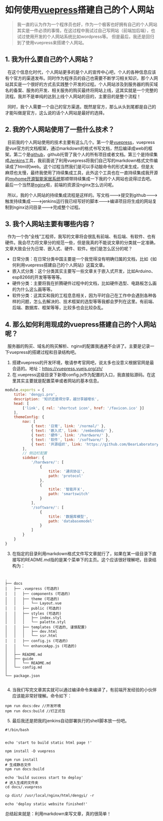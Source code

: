 # 如何使用[vuepress](https://vuepress.vuejs.org/zh/)搭建自己的个人网站

> 我一直的认为作为一个程序员也好，作为一个极客也好拥有自己的个人网站其实是一件必须的事情，在这过程中我试过自己写网站（前端加后端），也试过使用开发的个人网站系统比如wordpress等。
> 但是最后，我还是回归到了使用vuepress来搭建个人网站。

## 1. 我为什么要自己的个人网站？

&nbsp;&nbsp;在这个信息化时代，个人网站更多的是个人的宣传中心吧，个人的各种信息应该有个官方的渠道发布。同时作为程序员的自己也需要不断学习相关知识，那个人网站其实是一个很好的方式去实践整个开发的过程。个人网站涉及到服务器的购买域名的备案、服务的开发、相关服务的购买最终将网站上线，这其实就是一个完整的流程。我并不是单纯的达到上线个人网站的目的，主要目的是整个流程！

&nbsp;&nbsp;同时，我个人需要一个自己的官方渠道。既然是官方，那么从头到尾都是自己的才能叫做是官方，这么说的话个人网站是最好的选择。

## 2. 我的个人网站使用了一些什么技术？

&nbsp;&nbsp;目前我的个人网站使用的技术主要有这么几个。第一个是[vuepress](https://vuepress.vuejs.org/zh/)，vuepress是vue官方的文档框架，通过markdown的格式书写文档，然后编译成web的框架。第二个是[github](https://github.com/BruceAKABear/dengyi)，github托管了我个人的所有项目或者文档。第三个是持续集成[Jenkins](https://www.jenkins.io/)工具，我前面说了利用vuepress将我们自己写的markdown格式文件编译成了html的web。这个过程当然我们是可以手动敲命令的形式来生成，但是太麻烦也太慢，最终我使用了持续集成工具，此外这个工具也在一直持续集成我开源的[myhome开源智能家居系统](https://myhome.dengyi.pro)那顺带持续集成一下我的个人网站也说得过去吧。最后一个当然是[nginx](http://nginx.org/)啦，前端的资源没nginx怎么访问呢。

&nbsp;&nbsp;所以，我的个人网站的持续集成流程是这样的。写文档--->提交到github--->触发持续集成--->jenkins运行我已经写好的脚本--->编译项目将生成的网站复制到nginx访问目录--->完成整个过程。

## 3. 我个人网站主要有哪些内容？

&nbsp;&nbsp;作为一个伪“全栈”工程师，我写的文章将会很乱有前端、有后端、有软件、也有硬件。我会尽力将文章分的规范一些，但是我真的不能说文章的分类就一定准确，文章大致会分为日常、嵌入式、硬件、软件。他们是怎么区分的呢？
+ 日常分类：在日常分类中国主要是一个我觉得没有明确归属的文档，比如《如何利用vuepress搭建自己的个人网站》这篇文章。
+ 嵌入式分类：这个分类其实主要写一些文章关于嵌入式开发，比如Arduino、esp8266的开发等等等等。
+ 硬件分类：主要将我在折腾硬件过程中的文档，比如硬件选型、电路板怎么画的为什么这么画等等。
+ 软件分类：这其实和我的工程息息相关，因为平时自己在工作中会遇到各种各样的问题，怎么去解决的、技术框架的选型等等我都会罗列在这里。有前端、后端、数据库、框架等等，比较多也会比较杂乱。

## 4. 那么如何利用现成的vuepress搭建自己的个人网站呢？

&nbsp;&nbsp;服务器的购买、域名的购买解析、nginx的配置我通通不会讲了。主要是记录一下vuepress的搭建过程和目录结构吧。

1. 搭建vuepress的开发环境，敬请参考官网吧，说太多也没意义根据官网是最合适的。地址：https://vuepress.vuejs.org/zh/
2. 在.vuepress这级目录下新增config.js作为配置的入口，我直接贴源码。在这里其实主要就是配置菜单或者网站的基本信息。
```js
module.exports = {
    title: 'dengyi.pro',
    description: '知识还是得分享，越分享越增长',
    head: [
        ['link', { rel: 'shortcut icon', href: '/favicon.ico' }]
    ],
    themeConfig: {
        nav: [
            { text: '日常', link: '/normal/' },
            { text: '嵌入式', link: '/embedded/' },
            { text: '硬件', link: '/hardware/' },
            { text: '软件', link: '/software/' },
            { text: '开源组织', link: 'https://github.com/BearLaboratory' },
        ],
        // 侧边栏配置
        sidebar: {
            '/hardware/': [
                {
                    title: '通讯协议',
                    path: 'protocol'
                },
                {
                    title: '智能开关',
                    path: 'smartswitch'
                }
            ],
            '/software/': [
                {
                    title: '数据库模型',
                    path: 'databasemodel'
                }
            ]
        }
    }
}

```
3. 在指定的目录利用markdown格式文件写文章就行了，如果在某一级目录下直接写的README.md指的是某个菜单下的主页。这个应该很好理解吧，目录结构为：
```

.
├── docs
│   ├── .vuepress (可选的)
│   │   ├── components (可选的)
│   │   ├── theme (可选的)
│   │   │   └── Layout.vue
│   │   ├── public (可选的)
│   │   ├── styles (可选的)
│   │   │   ├── index.styl
│   │   │   └── palette.styl
│   │   ├── templates (可选的, 谨慎配置)
│   │   │   ├── dev.html
│   │   │   └── ssr.html
│   │   ├── config.js (可选的)
│   │   └── enhanceApp.js (可选的)
│   │ 
│   ├── README.md
│   ├── guide
│   │   └── README.md
│   └── config.md
│ 
└── package.json


```

4. 当我们写完文章其实就可以通过编译命令来编译了，有前端开发经验的小伙伴应该能非常好理解。命令如下：

```
npm run docs:dev //开发环境
npm run docs:build //打正式包
```

5. 最后我还是把我的jenkins自动部署执行的shell脚本放一份吧。
```
#!/bin/bash


echo 'start to build static html page !'

npm install -D vuepress

npm run install
# 生成静态文件
npm run docs:build

echo 'build success start to deploy'
# 进入生成的文件夹
cd docs/.vuepress

cp dist/ /usr/local/nginx/html/dengyi/ -r

echo 'deploy static website finished!'
```


总结起来就是：利用markdown来写文章，真的很简单！